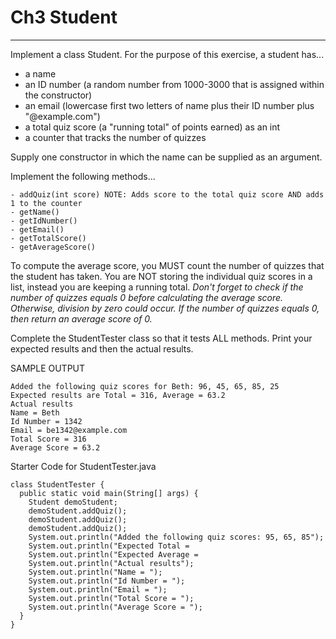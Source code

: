 # Ch3 Student
---
Implement a class Student. For the purpose of this exercise, a student has...

  - a name
  - an ID number (a random number from 1000-3000 that is assigned within the constructor)
  - an email (lowercase first two letters of name plus their ID number plus "@example.com")
  - a total quiz score (a "running total" of points earned) as an int
  - a counter that tracks the number of quizzes

Supply one constructor in which the name can be supplied as an argument.

Implement the following methods...

    - addQuiz(int score) NOTE: Adds score to the total quiz score AND adds 1 to the counter
    - getName()
    - getIdNumber()
    - getEmail()
    - getTotalScore()
    - getAverageScore()

To compute the average score, you MUST count the number of quizzes that the student has taken. You are NOT storing the individual quiz scores in a list, instead you are keeping a running total. *Don't forget to check if the number of quizzes equals 0 before calculating the average score. Otherwise, division by zero could occur. If the number of quizzes equals 0, then return an average score of 0.*

Complete the StudentTester class so that it tests ALL methods. Print your expected results and then the actual results.

SAMPLE OUTPUT
```
Added the following quiz scores for Beth: 96, 45, 65, 85, 25
Expected results are Total = 316, Average = 63.2
Actual results
Name = Beth
Id Number = 1342
Email = be1342@example.com
Total Score = 316
Average Score = 63.2
```


Starter Code for StudentTester.java
```
class StudentTester {
  public static void main(String[] args) {
    Student demoStudent;
    demoStudent.addQuiz();
    demoStudent.addQuiz();
    demoStudent.addQuiz();
    System.out.println("Added the following quiz scores: 95, 65, 85");
    System.out.println("Expected Total = 
    System.out.println("Expected Average = 
    System.out.println("Actual results");
    System.out.println("Name = ");
    System.out.println("Id Number = ");
    System.out.println("Email = ");
    System.out.println("Total Score = ");
    System.out.println("Average Score = ");
  }
}
```